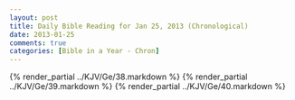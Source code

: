 ```yaml
---
layout: post
title: Daily Bible Reading for Jan 25, 2013 (Chronological)
date: 2013-01-25
comments: true
categories: [Bible in a Year - Chron]
---
```

{% render_partial ../KJV/Ge/38.markdown %}
{% render_partial ../KJV/Ge/39.markdown %}
{% render_partial ../KJV/Ge/40.markdown %}
